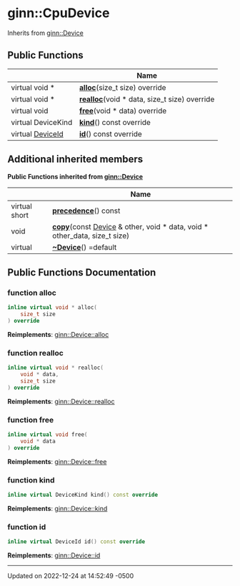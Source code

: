 # ginn::CpuDevice




Inherits from [ginn::Device](api/Classes/classginn_1_1_device.md)

## Public Functions

|                | Name           |
| -------------- | -------------- |
| virtual void * | **[alloc](api/Classes/classginn_1_1_cpu_device.md#function-alloc)**(size_t size) override |
| virtual void * | **[realloc](api/Classes/classginn_1_1_cpu_device.md#function-realloc)**(void * data, size_t size) override |
| virtual void | **[free](api/Classes/classginn_1_1_cpu_device.md#function-free)**(void * data) override |
| virtual DeviceKind | **[kind](api/Classes/classginn_1_1_cpu_device.md#function-kind)**() const override |
| virtual [DeviceId](api/Classes/structginn_1_1_device_id.md) | **[id](api/Classes/classginn_1_1_cpu_device.md#function-id)**() const override |

## Additional inherited members

**Public Functions inherited from [ginn::Device](api/Classes/classginn_1_1_device.md)**

|                | Name           |
| -------------- | -------------- |
| virtual short | **[precedence](api/Classes/classginn_1_1_device.md#function-precedence)**() const |
| void | **[copy](api/Classes/classginn_1_1_device.md#function-copy)**(const [Device](api/Classes/classginn_1_1_device.md) & other, void * data, void * other_data, size_t size) |
| virtual | **[~Device](api/Classes/classginn_1_1_device.md#function-~device)**() =default |


## Public Functions Documentation

### function alloc

```cpp
inline virtual void * alloc(
    size_t size
) override
```


**Reimplements**: [ginn::Device::alloc](api/Classes/classginn_1_1_device.md#function-alloc)


### function realloc

```cpp
inline virtual void * realloc(
    void * data,
    size_t size
) override
```


**Reimplements**: [ginn::Device::realloc](api/Classes/classginn_1_1_device.md#function-realloc)


### function free

```cpp
inline virtual void free(
    void * data
) override
```


**Reimplements**: [ginn::Device::free](api/Classes/classginn_1_1_device.md#function-free)


### function kind

```cpp
inline virtual DeviceKind kind() const override
```


**Reimplements**: [ginn::Device::kind](api/Classes/classginn_1_1_device.md#function-kind)


### function id

```cpp
inline virtual DeviceId id() const override
```


**Reimplements**: [ginn::Device::id](api/Classes/classginn_1_1_device.md#function-id)


-------------------------------

Updated on 2022-12-24 at 14:52:49 -0500